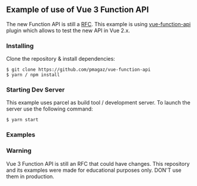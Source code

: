 ## Example of use of Vue 3 Function API

The new Function API is still a [RFC](https://github.com/vuejs/rfcs/blob/function-apis/active-rfcs/0000-function-api.md). This example is using [vue-function-api](https://github.com/vuejs/vue-function-api) plugin which allows to test the new API in Vue 2.x. 

### Installing

Clone the repository & install dependencies:
```
$ git clone https://github.com/pmagaz/vue-function-api
$ yarn / npm install
```

### Starting Dev Server

This example uses parcel as build tool / development server. To launch the server use the following command:
```
$ yarn start
```

### Examples


### Warning

Vue 3 Function API is still an RFC that could have changes. This repository and its examples were made for educational purposes only. DON'T use them in production.